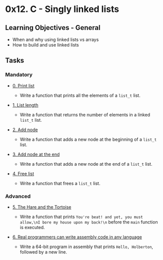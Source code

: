 # 0x12. C - Singly linked lists

## Learning Objectives - General
- When and why using linked lists vs arrays
- How to build and use linked lists

## Tasks
### Mandatory
- [0. Print list](0-print_list.c)
	- Write a function that prints all the elements of a `list_t` list.

- [1. List length](1-list_len.c)
	- Write a function that returns the number of elements in a linked `list_t` list.

- [2. Add node](2-add_node.c)
	- Write a function that adds a new node at the beginning of a `list_t` list.

- [3. Add node at the end](3-add_node_end.c)
	- Write a function that adds a new node at the end of a `list_t` list.

- [4. Free list](4-free_list.c)
	- Write a function that frees a `list_t` list.

### Advanced
- [5. The Hare and the Tortoise](100-first.c)
	- Write a function that prints `You're beat! and yet, you must allow,\nI bore my house upon my back!\n` before the `main` function is executed.

- [6. Real programmers can write assembly code in any language](101-hello_holberton.asm)
	- Write a 64-bit program in assembly that prints `Hello, Holberton`, followed by a new line.
